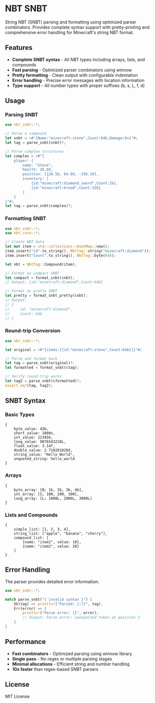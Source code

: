 # NBT SNBT

String NBT (SNBT) parsing and formatting using optimized parser combinators.
Provides complete syntax support with pretty-printing and comprehensive error
handling for Minecraft's string NBT format.

## Features

- **Complete SNBT syntax** - All NBT types including arrays, lists, and
  compounds
- **Fast parsing** - Optimized parser combinators using winnow
- **Pretty formatting** - Clean output with configurable indentation
- **Error handling** - Precise error messages with location information
- **Type support** - All number types with proper suffixes (b, s, L, f, d)

## Usage

### Parsing SNBT

```rust
use nbt_snbt::*;

// Parse a compound
let snbt = r#"{Name:"minecraft:stone",Count:64b,Damage:0s}"#;
let tag = parse_snbt(snbt)?;

// Parse complex structures
let complex = r#"{
    player: {
        name: "Steve",
        health: 20.0d,
        position: [128.5d, 64.0d, -256.3d],
        inventory: [
            {id:"minecraft:diamond_sword",Count:1b},
            {id:"minecraft:bread",Count:32b}
        ]
    }
}"#;
let tag = parse_snbt(complex)?;
```

### Formatting SNBT

```rust
use nbt_snbt::*;
use nbt_core::*;

// Create NBT data
let mut item = std::collections::HashMap::new();
item.insert("id".to_string(), NbtTag::string("minecraft:diamond"));
item.insert("Count".to_string(), NbtTag::byte(64));

let nbt = NbtTag::Compound(item);

// Format as compact SNBT
let compact = format_snbt(&nbt);
// Output: {id:"minecraft:diamond",Count:64b}

// Format as pretty SNBT
let pretty = format_snbt_pretty(&nbt);
// Output:
// {
//     id: "minecraft:diamond",
//     Count: 64b
// }
```

### Round-trip Conversion

```rust
use nbt_snbt::*;

let original = r#"{items:[{id:"minecraft:stone",Count:64b}]}"#;

// Parse and format back
let tag = parse_snbt(original)?;
let formatted = format_snbt(&tag);

// Verify round-trip works
let tag2 = parse_snbt(&formatted)?;
assert_eq!(tag, tag2);
```

## SNBT Syntax

### Basic Types

```snbt
{
    byte_value: 42b,
    short_value: 1000s,
    int_value: 123456,
    long_value: 9876543210L,
    float_value: 3.14f,
    double_value: 2.718281828d,
    string_value: "Hello World",
    unquoted_string: hello_world
}
```

### Arrays

```snbt
{
    byte_array: [B; 1b, 2b, 3b, 4b],
    int_array: [I; 100, 200, 300],
    long_array: [L; 1000L, 2000L, 3000L]
}
```

### Lists and Compounds

```snbt
{
    simple_list: [1, 2, 3, 4],
    string_list: ["apple", "banana", "cherry"],
    compound_list: [
        {name: "item1", value: 10},
        {name: "item2", value: 20}
    ]
}
```

## Error Handling

The parser provides detailed error information:

```rust
use nbt_snbt::*;

match parse_snbt("{ invalid syntax }") {
    Ok(tag) => println!("Parsed: {:?}", tag),
    Err(error) => {
        println!("Parse error: {}", error);
        // Output: Parse error: unexpected token at position 2
    }
}
```

## Performance

- **Fast combinators** - Optimized parsing using winnow library
- **Single pass** - No regex or multiple parsing stages
- **Minimal allocations** - Efficient string and number handling
- **10x faster** than regex-based SNBT parsers

## License

MIT License
